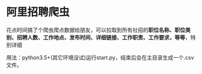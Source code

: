 # 阿里招聘爬虫

花点时间搞了个爬虫爬点数据给朋友，可以拉取到所有社招的**职位名称、职位类别、招聘人数、工作地点、发布时间、详细链接、工作职责、工作要求，等等**，特别详细

用法：python3.5+(其它环境没试)运行start.py，结束后会在主目录生成一个.csv文件。

